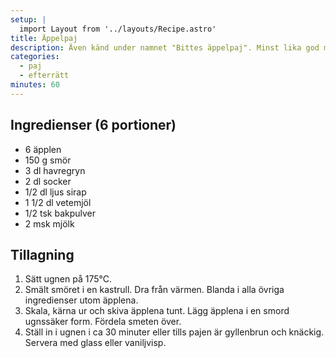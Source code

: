 ```yaml
---
setup: |
  import Layout from '../layouts/Recipe.astro'
title: Äppelpaj
description: Även känd under namnet "Bittes äppelpaj". Minst lika god med halverad mängd socker. Ett tips är att krydda äpplena med lite kardemumma och/eller kanel innan smeten läggs på.
categories:
  - paj
  - efterrätt
minutes: 60
---
```


## Ingredienser (6 portioner)

- 6 äpplen
- 150 g smör
- 3 dl havregryn
- 2 dl socker
- 1/2 dl ljus sirap
- 1 1/2 dl vetemjöl
- 1/2 tsk bakpulver
- 2 msk mjölk

## Tillagning

1. Sätt ugnen på 175°C.
1. Smält smöret i en kastrull. Dra från värmen. Blanda i alla övriga
   ingredienser utom äpplena.
1. Skala, kärna ur och skiva äpplena tunt. Lägg äpplena i en smord ugnssäker
   form. Fördela smeten över.
1. Ställ in i ugnen i ca 30 minuter eller tills pajen är gyllenbrun och
   knäckig. Servera med glass eller vaniljvisp.
